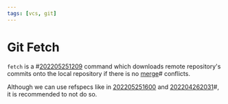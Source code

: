 ```yaml
---
tags: [vcs, git]
---
```


# Git Fetch

`fetch` is a #[202205251209](202205251209.md) command which downloads remote repository's
commits onto the local repository if there is no [merge](202204261123.md)#
conflicts.

Although we can use refspecs like in [202205251600](202205251600.md) and [202204262031](202204262031.md)#, it
is recommended to not do so.
